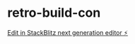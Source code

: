 # retro-build-con

[Edit in StackBlitz next generation editor ⚡️](https://stackblitz.com/~/github.com/Aditya014/retro-build-con)